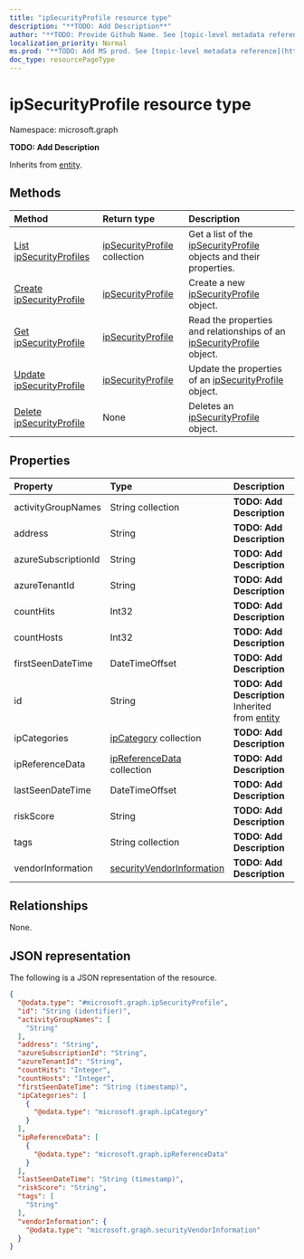 ```yaml
---
title: "ipSecurityProfile resource type"
description: "**TODO: Add Description**"
author: "**TODO: Provide Github Name. See [topic-level metadata reference](https://msgo.azurewebsites.net/add/document/guidelines/metadata.html#topic-level-metadata)**"
localization_priority: Normal
ms.prod: "**TODO: Add MS prod. See [topic-level metadata reference](https://msgo.azurewebsites.net/add/document/guidelines/metadata.html#topic-level-metadata)**"
doc_type: resourcePageType
---
```


# ipSecurityProfile resource type

Namespace: microsoft.graph



**TODO: Add Description**


Inherits from [entity](../resources/entity.md).

## Methods
|Method|Return type|Description|
|:---|:---|:---|
|[List ipSecurityProfiles](../api/ipsecurityprofile-list.md)|[ipSecurityProfile](../resources/ipsecurityprofile.md) collection|Get a list of the [ipSecurityProfile](../resources/ipsecurityprofile.md) objects and their properties.|
|[Create ipSecurityProfile](../api/ipsecurityprofile-create.md)|[ipSecurityProfile](../resources/ipsecurityprofile.md)|Create a new [ipSecurityProfile](../resources/ipsecurityprofile.md) object.|
|[Get ipSecurityProfile](../api/ipsecurityprofile-get.md)|[ipSecurityProfile](../resources/ipsecurityprofile.md)|Read the properties and relationships of an [ipSecurityProfile](../resources/ipsecurityprofile.md) object.|
|[Update ipSecurityProfile](../api/ipsecurityprofile-update.md)|[ipSecurityProfile](../resources/ipsecurityprofile.md)|Update the properties of an [ipSecurityProfile](../resources/ipsecurityprofile.md) object.|
|[Delete ipSecurityProfile](../api/ipsecurityprofile-delete.md)|None|Deletes an [ipSecurityProfile](../resources/ipsecurityprofile.md) object.|

## Properties
|Property|Type|Description|
|:---|:---|:---|
|activityGroupNames|String collection|**TODO: Add Description**|
|address|String|**TODO: Add Description**|
|azureSubscriptionId|String|**TODO: Add Description**|
|azureTenantId|String|**TODO: Add Description**|
|countHits|Int32|**TODO: Add Description**|
|countHosts|Int32|**TODO: Add Description**|
|firstSeenDateTime|DateTimeOffset|**TODO: Add Description**|
|id|String|**TODO: Add Description** Inherited from [entity](../resources/entity.md)|
|ipCategories|[ipCategory](../resources/ipcategory.md) collection|**TODO: Add Description**|
|ipReferenceData|[ipReferenceData](../resources/ipreferencedata.md) collection|**TODO: Add Description**|
|lastSeenDateTime|DateTimeOffset|**TODO: Add Description**|
|riskScore|String|**TODO: Add Description**|
|tags|String collection|**TODO: Add Description**|
|vendorInformation|[securityVendorInformation](../resources/securityvendorinformation.md)|**TODO: Add Description**|

## Relationships
None.

## JSON representation
The following is a JSON representation of the resource.
<!-- {
  "blockType": "resource",
  "keyProperty": "id",
  "@odata.type": "microsoft.graph.ipSecurityProfile",
  "baseType": "microsoft.graph.entity",
  "openType": true
}
-->
``` json
{
  "@odata.type": "#microsoft.graph.ipSecurityProfile",
  "id": "String (identifier)",
  "activityGroupNames": [
    "String"
  ],
  "address": "String",
  "azureSubscriptionId": "String",
  "azureTenantId": "String",
  "countHits": "Integer",
  "countHosts": "Integer",
  "firstSeenDateTime": "String (timestamp)",
  "ipCategories": [
    {
      "@odata.type": "microsoft.graph.ipCategory"
    }
  ],
  "ipReferenceData": [
    {
      "@odata.type": "microsoft.graph.ipReferenceData"
    }
  ],
  "lastSeenDateTime": "String (timestamp)",
  "riskScore": "String",
  "tags": [
    "String"
  ],
  "vendorInformation": {
    "@odata.type": "microsoft.graph.securityVendorInformation"
  }
}
```

